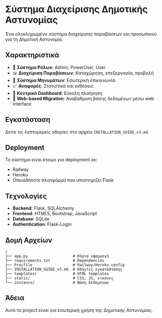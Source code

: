 # Σύστημα Διαχείρισης Δημοτικής Αστυνομίας

Ένα ολοκληρωμένο σύστημα διαχείρισης παραβάσεων και προσωπικού για τη Δημοτική Αστυνομία.

## Χαρακτηριστικά

- 🔐 **Σύστημα Ρόλων**: Admin, PowerUser, User
- 📊 **Διαχείριση Παραβάσεων**: Καταχώρηση, επεξεργασία, προβολή
- 💬 **Σύστημα Μηνυμάτων**: Εσωτερική επικοινωνία
- 📈 **Αναφορές**: Στατιστικά και εκθέσεις
- 🎯 **Κεντρικό Dashboard**: Εύκολη πλοήγηση
- 🔄 **Web-based Migration**: Αναβάθμιση βάσης δεδομένων μέσω web interface

## Εγκατάσταση

Δείτε τις λεπτομερείς οδηγίες στο αρχείο `INSTALLATION_GUIDE_v3.md`.

## Deployment

Το σύστημα είναι έτοιμο για deployment σε:
- Railway
- Heroku
- Οποιαδήποτε πλατφόρμα που υποστηρίζει Flask

## Τεχνολογίες

- **Backend**: Flask, SQLAlchemy
- **Frontend**: HTML5, Bootstrap, JavaScript
- **Database**: SQLite
- **Authentication**: Flask-Login

## Δομή Αρχείων

```
/
├── app.py                    # Κύρια εφαρμογή
├── requirements.txt          # Dependencies
├── Procfile                  # Railway/Heroku config
├── INSTALLATION_GUIDE_v3.md  # Οδηγίες εγκατάστασης
├── templates/                # HTML templates
├── static/                   # CSS, JS, εικόνες
└── instance/                 # Βάση δεδομένων
```

## Άδεια

Αυτό το project είναι για εσωτερική χρήση της Δημοτικής Αστυνομίας.